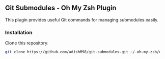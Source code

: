 ## Git Submodules - Oh My Zsh Plugin

This plugin provides useful Git commands for managing submodules easily.

### Installation

Clone this repository:
```sh
git clone https://github.com/adishM98/git-submodules.git ~/.oh-my-zsh/custom/plugins/git-submodules
